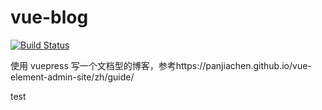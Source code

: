 # vue-blog

<p align="left">
  <a href="https://circleci.com/gh/sishenhei7/vue-blog"><img src="https://img.shields.io/circleci/project/github/sishenhei7/vue-blog.svg" alt="Build Status"></a>
</p>

使用 vuepress 写一个文档型的博客，参考https://panjiachen.github.io/vue-element-admin-site/zh/guide/

test
